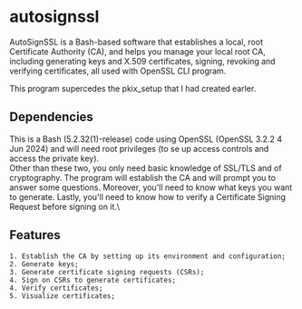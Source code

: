 # autosignssl
AutoSignSSL is a Bash-based software that establishes a local, root Certificate Authority (CA), and helps you manage your local root CA, including generating keys and X.509 certificates, signing, revoking and verifying certificates, all used with OpenSSL CLI program.

This program supercedes the pkix_setup that I had created earler.

## Dependencies
This is a Bash (5.2.32(1)-release) code using OpenSSL (OpenSSL 3.2.2 4 Jun 2024) and will need root privileges (to se up access controls and access the private key).\
Other than these two, you only need basic knowledge of SSL/TLS and of cryptography. The program will establish the CA and will prompt you to answer some questions. Moreover, you'll need to know what keys you want to generate. Lastly, you'll need to know how to verify a Certificate Signing Request before signing on it.\

## Features

    1. Establish the CA by setting up its environment and configuration;
    2. Generate keys;
    3. Generate certificate signing requests (CSRs);
    4. Sign on CSRs to generate certificates;
    4. Verify certificates;
    5. Visualize certificates;
    
